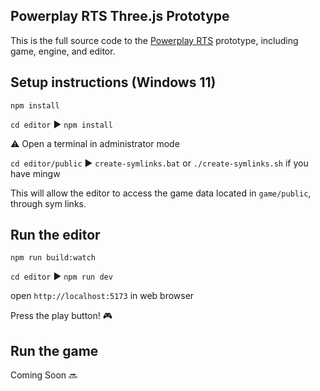 ## Powerplay RTS Three.js Prototype

This is the full source code to the <a href="https://powerplayrts.com">Powerplay RTS</a> prototype, including game, engine, and editor.

## Setup instructions (Windows 11)

`npm install`

`cd editor` ▶️ `npm install`

:warning: Open a terminal in administrator mode

`cd editor/public` ▶️ `create-symlinks.bat` or `./create-symlinks.sh` if you have mingw

This will allow the editor to access the game data located in `game/public`, through sym links.

## Run the editor

`npm run build:watch`

`cd editor` ▶️ `npm run dev`

open `http://localhost:5173` in web browser

Press the play button! 🎮

## Run the game

Coming Soon 🔜
